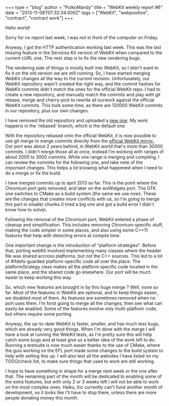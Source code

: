 +++
type = "blog"
author = "PulkoMandy"
title = "WebKit weekly report #6"
date = "2013-11-08T07:32:34.000Z"
tags = ["WebKit", "webpositive", "contract", "contract work"]
+++

Hello world!

Sorry for no report last week, I was not in front of the computer on Friday.

Anyway, I got the HTTP authentication working last week. This was the last missing feature in the Services Kit version of WebKit when compared to the current cURL one. The next step is to fix the new rendering bugs.

The rendering side of things is mostly built into WebKit, so I didn't want to fix it on the old version we are still running. So, I have started merging WebKit changes all the way to the current revision. Unfortunately, our WebKit repository wasn't created the right way, and the commit hashes for WebKit commits didn't match the ones for the official WebKit repo. I had to create a new repository, and manually match the commits and play with git rebase, merge and cherry-pick to rewrite all ourwork against the official WebKit commits. This took some time, as there are 120000 WebKit commits in our repository, plus our own changes.

I have removed the old repository and uploaded a <a href="http://github.com/haiku/webkit">new one</a>. My work happens in the 'rebased' branch, which is the default one.

With the repository rebased onto the official WebKit, it is now possible to use git merge to merge commits directly from the <a href="http://github.com/webkit/webkit">official WebKit mirror.</a>. Our port was about 2 years behind, in WebKit world that's more than 30000 commits. I didn't merge those all at once, instead I'm working with ranges of about 2000 to 3000 commits. While one range is merging and compiling, I can review the commits for the following one, and take note of the important changes. This helps a lot knowing what happened when I need to do a merge or fix the build.

I have merged commits up to april 2013 so far. This is the point where the Chromium port gets removed, and later on the wxWidgets port. The GTK one switches to CMake as a build system (the same we use now). These are the changes that creates more conflicts with us, so I'm going to merge this part in smaller chunks (I tried a big one and got a build error I didn't know how to solve).

Following the removal of the Chromium port, WebKit entered a phase of cleanup and simplification. This includes removing Chromium-specific stuff, making the code simpler in some places, and also using some C++11 features that help with detecting errors at compile time.

One important change is the introduction of "platform strategies". Before that, porting webKit involved implementing many classes where the header file was shared accross platforms, but not the C++ sources. This led to a lot of #ifdefs-guarded platform-specific code all over the place. The platformStrategy class makes all the platform specific code located in the same place, and the shared code go elsewhere. Our port will be much easier to keep working this way.

So, which new features are brought in by this huge merge ? Well, none so far. Most of the features in WebKit are optional, and to keep things easier, we disabled most of them. As features are sometimes removed when no port uses them, I'm forst going to merge all the changes, then see what can easily be enabled. Some of the features involve only multi-platfomr code, but others require some porting.

Anyway, the up-to-date WebKit is faster, smaller, and has much less bugs, which are already very good things. When I'm done with the merge I will have a look at running the WebKit tests, as I'm pretty sure this will help catch some bugs and at least give us a better idea of the work left to do. Running a testsuite is now much easier thanks to the use of CMake, where the guis working on the EFL port made some changes to the build system to help with setting this up. I will also test all the websites I have listed on my TODO/check list, to make sure things that used to work are still working.

I hope to have something in shape for a merge next week or the one after that. The remaining part of the month will be dedicated to enabling some of the extra features, but with only 2 or 3 weeks left I will not be able to work on the most complex ones. Haiku, Inc currently can't fund another month of development, so it looks like I'll have to stop there, unless there are more people donating money this month.